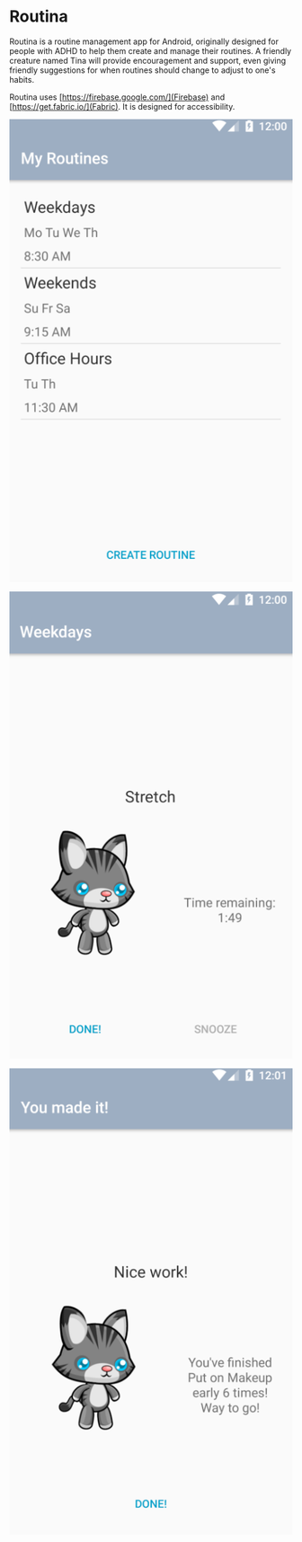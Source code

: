 # Routina
Routina is a routine management app for Android, originally designed for people with ADHD to help them create and manage their routines. A friendly creature named Tina will provide encouragement and support, even giving friendly suggestions for when routines should change to adjust to one's habits.

Routina uses [https://firebase.google.com/](Firebase) and [https://get.fabric.io/](Fabric). It is designed for accessibility.

![](myroutines.png)

![](runroutine.png)

![](tina.png)

